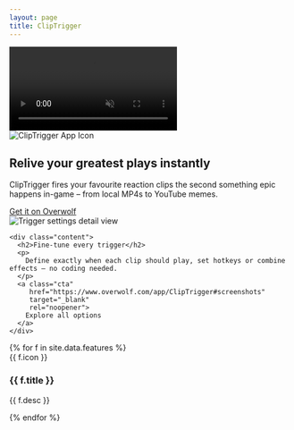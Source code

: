 ```yaml
---
layout: page
title: ClipTrigger
---
```


<!-- ───── Hero Section ───── -->
<section class="hero-video">
  <video autoplay loop muted playsinline>
    <source src="{{ '/assets/img/hero_loop.mp4' | relative_url }}" type="video/mp4">
  </video>

  <div class="hero-overlay">
    <img
      class="hero-logo"
      src="{{ '/assets/img/ClipTrigger-Icon_farbig.png' | relative_url }}"
      alt="ClipTrigger App Icon">
    <h1>Relive your <span class="accent">greatest plays</span> instantly</h1>
    <p>
      ClipTrigger fires your favourite reaction clips the second something epic
      happens in-game – from local MP4s to YouTube memes.
    </p>
    <a class="cta" href="https://www.overwolf.com/app/ClipTrigger" target="_blank" rel="noopener">
      Get it on Overwolf
    </a>
  </div>
</section>

<!-- ───── Trigger Settings Section ───── -->
<section class="hero-trigger">
  <img class="hero-trigger-bg"
       src="{{ '/assets/img/Trigger-Settings.png' | relative_url }}"
       alt=""
       aria-hidden="true">

  <div class="hero-trigger-overlay">
    <div class="media">
      <img
        src="{{ '/assets/img/Trigger-Settings(2).png' | relative_url }}"
        alt="Trigger settings detail view">
    </div>

    <div class="content">
      <h2>Fine-tune every trigger</h2>
      <p>
        Define exactly when each clip should play, set hotkeys or combine effects – no coding needed.
      </p>
      <a class="cta"
         href="https://www.overwolf.com/app/ClipTrigger#screenshots"
         target="_blank"
         rel="noopener">
        Explore all options
      </a>
    </div>
  </div>
</section>

<!-- ───── Features Grid ───── -->
<section class="feature-grid">
  {% for f in site.data.features %}
  <article class="feature-card">
    <span class="feature-icon">{{ f.icon }}</span>
    <h3>{{ f.title }}</h3>
    <p>{{ f.desc }}</p>
  </article>
  {% endfor %}
</section>


